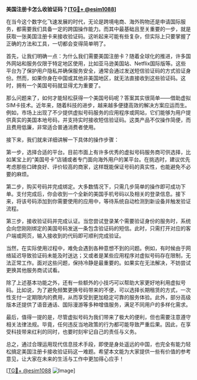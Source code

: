 **美国注册卡怎么收验证码？[[TG💪+ @esim1088](https://t.me/s/esim1088)]**

在当今这个数字化飞速发展的时代，无论是跨境电商、海外购物还是申请国际服务，都需要我们具备一定的跨国操作能力。而其中最基础且至关重要的一步，就是获取一张美国注册卡来接收验证码。这听起来可能有些复杂，但实际上只要掌握了正确的方法和工具，一切都会变得简单明了。

首先，让我们明确一点：为什么我们需要美国注册卡？随着全球化的推进，许多国外网站和服务仅限于特定地区使用，比如亚马逊美国站、Netflix国际版等。这些平台为了保护用户隐私并确保服务安全，通常会通过发送短信验证码的方式验证身份。然而，如果你身在中国或其他非美国地区，就无法直接收到这些验证码。这时，拥有一个美国号码就显得尤为重要了。

那么问题来了，如何才能轻松获得一个美国号码呢？答案其实很简单——借助虚拟SIM卡技术。近年来，随着科技的进步，越来越多便捷高效的解决方案应运而生。例如，市场上出现了不少提供虚拟号码服务的应用程序或网站，它们能够为用户提供真实的美国本地号码，并支持实时接收短信验证码。这类产品不仅操作简便，而且费用低廉，非常适合普通消费者使用。

接下来，我们就来详细讲解一下具体的操作步骤：

第一步，选择合适的平台。目前市面上有许多优秀的虚拟号码服务商可供选择，比如某宝上的“美国号卡”店铺或者专门面向海外用户的某平台。在挑选时，建议优先考虑那些口碑良好、评价较高的商家，这样既能保证号码的真实性，也能避免不必要的麻烦。

第二步，购买号码并完成绑定。大多数情况下，只需几步简单的操作即可成功下单。支付完成后，你会收到一个全新的美国手机号码以及相关的登录信息。接下来，将该号码添加到你需要使用的应用中，等待系统自动检测到新设备并触发验证流程。

第三步，接收验证码并完成认证。当您尝试登录某个需要验证身份的服务时，系统会向您刚刚绑定的美国号码发送一条包含验证码的短信。此时，只需打开对应的客户端或网页，输入接收到的代码即可顺利完成验证。

当然，在实际使用过程中，难免会遇到各种意想不到的问题。例如，有时候由于网络延迟导致验证码未能及时送达；又或者是某些应用程序对虚拟号码存在限制，无法正常工作。面对这些问题，保持冷静是最重要的。如果实在无法解决，不妨尝试更换其他服务商试试看。

除了上述基本功能之外，还有一些额外的小技巧可以帮助大家更好地利用虚拟号码。比如说，为了避免频繁更换号码带来的不便，可以选择长期租赁的方式，一次性支付一定期限内的费用，从而享受到更加稳定可靠的服务体验。此外，部分高级版本还提供了语音通话、国际漫游等多种增值服务，满足不同用户的多样化需求。

最后，值得一提的是，尽管虚拟号码为我们带来了极大的便利，但也需要注意遵守相关法律法规。毕竟，任何违反当地政策的行为都可能导致严重后果。因此，在享受科技带来红利的同时，也要时刻牢记自己的责任与义务。

总之，通过合理运用现代信息技术手段，即使是身处遥远的中国，也完全有能力轻松搞定美国注册卡接收验证码这一难题。希望本文能为大家提供一些有价值的参考意见，让大家在未来的生活与工作中更加得心应手！

[[TG💪+ @esim1088](https://t.me/s/esim1088) ![Image](https://i.postimg.cc/4NQfJmqS/Snipaste-2025-05-13-00-14-12.png)]